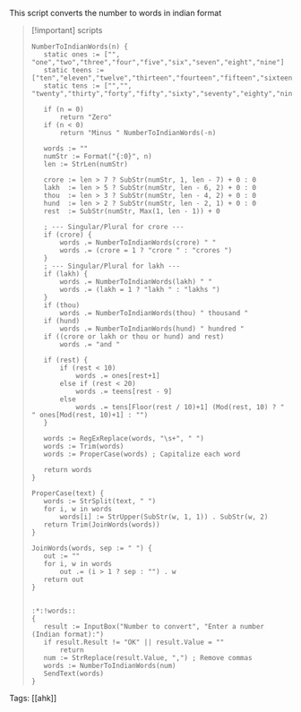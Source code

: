 This script converts the number to words in indian format

>[!important] scripts
>```
>NumberToIndianWords(n) {
>    static ones := ["", "one","two","three","four","five","six","seven","eight","nine"]
>    static teens := ["ten","eleven","twelve","thirteen","fourteen","fifteen","sixteen","seventeen","eighteen","nineteen"]
>    static tens := ["","", "twenty","thirty","forty","fifty","sixty","seventy","eighty","ninety"]
>
>    if (n = 0)
>        return "Zero"
>    if (n < 0)
>        return "Minus " NumberToIndianWords(-n)
>
>    words := ""
>    numStr := Format("{:0}", n)
>    len := StrLen(numStr)
>
>    crore := len > 7 ? SubStr(numStr, 1, len - 7) + 0 : 0
>    lakh  := len > 5 ? SubStr(numStr, len - 6, 2) + 0 : 0
>    thou  := len > 3 ? SubStr(numStr, len - 4, 2) + 0 : 0
>    hund  := len > 2 ? SubStr(numStr, len - 2, 1) + 0 : 0
>    rest  := SubStr(numStr, Max(1, len - 1)) + 0
>
>    ; --- Singular/Plural for crore ---
>    if (crore) {
>        words .= NumberToIndianWords(crore) " "
>        words .= (crore = 1 ? "crore " : "crores ")
>    }
>    ; --- Singular/Plural for lakh ---
>    if (lakh) {
>        words .= NumberToIndianWords(lakh) " "
>        words .= (lakh = 1 ? "lakh " : "lakhs ")
>    }
>    if (thou)
>        words .= NumberToIndianWords(thou) " thousand "
>    if (hund)
>        words .= NumberToIndianWords(hund) " hundred "
>    if ((crore or lakh or thou or hund) and rest)
>        words .= "and "
>
>    if (rest) {
>        if (rest < 10)
>            words .= ones[rest+1]
>        else if (rest < 20)
>            words .= teens[rest - 9]
>        else
>            words .= tens[Floor(rest / 10)+1] (Mod(rest, 10) ? " " ones[Mod(rest, 10)+1] : "")
>    }
>
>    words := RegExReplace(words, "\s+", " ")
>    words := Trim(words)
>    words := ProperCase(words) ; Capitalize each word
>
>    return words
>}
>
>ProperCase(text) {
>    words := StrSplit(text, " ")
>    for i, w in words
>        words[i] := StrUpper(SubStr(w, 1, 1)) . SubStr(w, 2)
>    return Trim(JoinWords(words))
>}
>
>JoinWords(words, sep := " ") {
>    out := ""
>    for i, w in words
>        out .= (i > 1 ? sep : "") . w
>    return out
>}
>
>
>:*:!words::
>{
>    result := InputBox("Number to convert", "Enter a number (Indian format):")
>    if result.Result != "OK" || result.Value = ""
>        return
>    num := StrReplace(result.Value, ",") ; Remove commas
>    words := NumberToIndianWords(num)
>    SendText(words)
>}
>```

Tags: [[ahk]]